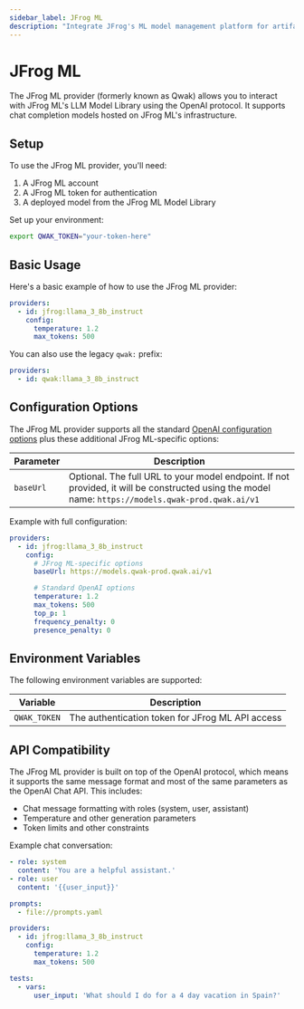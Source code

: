 ```yaml
---
sidebar_label: JFrog ML
description: "Integrate JFrog's ML model management platform for artifact security scanning, versioning, and DevSecOps compliance"
---
```


# JFrog ML

The JFrog ML provider (formerly known as Qwak) allows you to interact with JFrog ML's LLM Model Library using the OpenAI protocol. It supports chat completion models hosted on JFrog ML's infrastructure.

## Setup

To use the JFrog ML provider, you'll need:

1. A JFrog ML account
2. A JFrog ML token for authentication
3. A deployed model from the JFrog ML Model Library

Set up your environment:

```sh
export QWAK_TOKEN="your-token-here"
```

## Basic Usage

Here's a basic example of how to use the JFrog ML provider:

```yaml title="promptfooconfig.yaml"
providers:
  - id: jfrog:llama_3_8b_instruct
    config:
      temperature: 1.2
      max_tokens: 500
```

You can also use the legacy `qwak:` prefix:

```yaml title="promptfooconfig.yaml"
providers:
  - id: qwak:llama_3_8b_instruct
```

## Configuration Options

The JFrog ML provider supports all the standard [OpenAI configuration options](/docs/providers/openai#configuring-parameters) plus these additional JFrog ML-specific options:

| Parameter | Description                                                                                                                                        |
| --------- | -------------------------------------------------------------------------------------------------------------------------------------------------- |
| `baseUrl` | Optional. The full URL to your model endpoint. If not provided, it will be constructed using the model name: `https://models.qwak-prod.qwak.ai/v1` |

Example with full configuration:

```yaml title="promptfooconfig.yaml"
providers:
  - id: jfrog:llama_3_8b_instruct
    config:
      # JFrog ML-specific options
      baseUrl: https://models.qwak-prod.qwak.ai/v1

      # Standard OpenAI options
      temperature: 1.2
      max_tokens: 500
      top_p: 1
      frequency_penalty: 0
      presence_penalty: 0
```

## Environment Variables

The following environment variables are supported:

| Variable     | Description                                      |
| ------------ | ------------------------------------------------ |
| `QWAK_TOKEN` | The authentication token for JFrog ML API access |

## API Compatibility

The JFrog ML provider is built on top of the OpenAI protocol, which means it supports the same message format and most of the same parameters as the OpenAI Chat API. This includes:

- Chat message formatting with roles (system, user, assistant)
- Temperature and other generation parameters
- Token limits and other constraints

Example chat conversation:

```yaml title="prompts.yaml"
- role: system
  content: 'You are a helpful assistant.'
- role: user
  content: '{{user_input}}'
```

```yaml title="promptfooconfig.yaml"
prompts:
  - file://prompts.yaml

providers:
  - id: jfrog:llama_3_8b_instruct
    config:
      temperature: 1.2
      max_tokens: 500

tests:
  - vars:
      user_input: 'What should I do for a 4 day vacation in Spain?'
```
